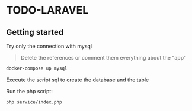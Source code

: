 # TODO-LARAVEL

## Getting started

Try only the connection with mysql

> Delete the references or comment them everything about the "app"

```bash
docker-compose up mysql
```

Execute the script sql to create the database and the table

Run the php script:

```bash
php service/index.php
```
